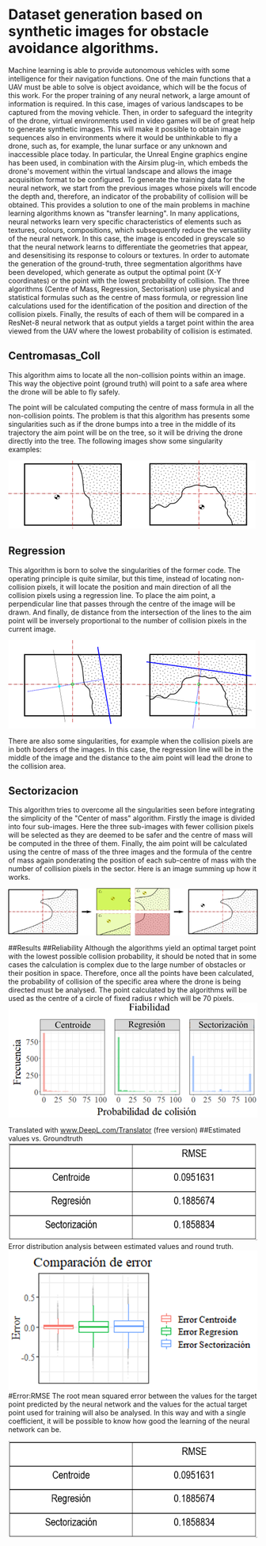 # Dataset generation based on synthetic images for obstacle avoidance algorithms.
Machine learning is able to provide autonomous vehicles with some intelligence for their navigation functions. One of the main functions that a UAV must be able to solve is object avoidance, which will be the focus of this work. 
For the proper training of any neural network, a large amount of information is required. In this case, images of various landscapes to be captured from the moving vehicle. Then, in order to safeguard the integrity of the drone, virtual environments used in video games will be of great help to generate synthetic images. This will make it possible to obtain image sequences also in environments where it would be unthinkable to fly a drone, such as, for example, the lunar surface or any unknown and inaccessible place today. In particular, the Unreal Engine graphics engine has been used, in combination with the Airsim plug-in, which embeds the drone's movement within the virtual landscape and allows the image acquisition format to be configured.
To generate the training data for the neural network, we start from the previous images whose pixels will encode the depth and, therefore, an indicator of the probability of collision will be obtained. This provides a solution to one of the main problems in machine learning algorithms known as "transfer learning". In many applications, neural networks learn very specific characteristics of elements such as textures, colours, compositions, which subsequently reduce the versatility of the neural network. In this case, the image is encoded in greyscale so that the neural network learns to differentiate the geometries that appear, and desensitising its response to colours or textures.
In order to automate the generation of the ground-truth, three segmentation algorithms have been developed, which generate as output the optimal point (X-Y coordinates) or the point with the lowest probability of collision. The three algorithms (Centre of Mass, Regression, Sectorisation) use physical and statistical formulas such as the centre of mass formula, or regression line calculations used for the identification of the position and direction of the collision pixels. Finally, the results of each of them will be compared in a ResNet-8 neural network that as output yields a target point within the area viewed from the UAV where the lowest probability of collision is estimated.


## Centromasas_Coll

This algorithm aims to locate all the non-collision points within an image. This way the objective point (ground truth) will point to a safe area where the drone will be able to fly safely.

The point will be calculated computing the centre of mass formula in all the non-collision points. The problem is that this algorithm has presents some singularities such as if the drone bumps into a tree in the middle of its trajectory the aim point will be on the tree, so it will be driving the drone directly into the tree. The following images show some singularity examples:


![Ejcm](images/Ejcm.png)


## Regression
This algorithm is born to solve the singularities of the former code. The operating principle is quite similar, but this time, instead of locating non-collision pixels, it will locate the position and main direction of all the collision pixels using a regression line. 
To place the aim point, a perpendicular line that passes through the centre of the image will be drawn. And finally, de distance from the intersection of the lines to the aim point will be inversely proportional to the number of collision pixels in the current image.


![Ejreg](images/Ejreg.png)


There are also some singularities, for example when the collision pixels are in both borders of the images. In this case, the regression line will be in the middle of the image and the distance to the aim point will lead the drone to the collision area. 


## Sectorizacion
This algorithm tries to overcome all the singularities seen before integrating the simplicity of the "Center of mass" algorithm.
Firstly the image is divided into four sub-images. Here the three sub-images with fewer collision pixels will be selected as they are deemed to be safer and the centre of mass will be computed in the three of them.
Finally, the aim point will be calculated using the centre of mass of the three images and the formula of the centre of mass again ponderating the position of each sub-centre of mass with the number of collision pixels in the sector.
Here is an image summing up how it works.


![Ejsect](images/Ejsect.png)

##Results
##Reliability
Although the algorithms yield an optimal target point with the lowest possible collision probability, it should be noted that in some cases the calculation is complex due to the large number of obstacles or their position in space. Therefore, once all the points have been calculated, the probability of collision of the specific area where the drone is being directed must be analysed.
The point calculated by the algorithms will be used as the centre of a circle of fixed radius r which will be 70 pixels.
![Ejsect](images/Reliability.png)

Translated with www.DeepL.com/Translator (free version)
##Estimated values vs. Groundtruth
![Ejsect](images/Errorcomparation.png)
Error distribution analysis between estimated values and round truth. 
![Ejsect](images/Errordistribution.png)
#Error:RMSE
The root mean squared error between the values for the target point predicted by the neural network and the values for the actual target point used for training will also be analysed. In this way and with a single coefficient, it will be possible to know how good the learning of the neural network can be.

![Ejsect](images/Errorcomparation.png)
